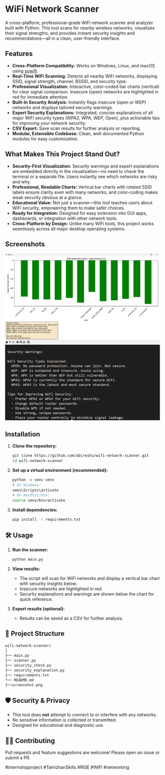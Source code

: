
# WiFi Network Scanner

A cross-platform, professional-grade WiFi network scanner and analyzer built with Python. This tool scans for nearby wireless networks, visualizes their signal strengths, and provides instant security insights and recommendations—all in a clean, user-friendly interface.

##  Features

- **Cross-Platform Compatibility:** Works on Windows, Linux, and macOS using [pywifi](https://github.com/awkman/pywifi).
- **Real-Time WiFi Scanning:** Detects all nearby WiFi networks, displaying SSID, signal strength, channel, BSSID, and security type.
- **Professional Visualization:** Interactive, color-coded bar charts (vertical) for clear signal comparison. Insecure (open) networks are highlighted in red for immediate attention.
- **Built-In Security Analysis:** Instantly flags insecure (open or WEP) networks and displays tailored security warnings.
- **Expert Security Explanations:** Integrated, concise explanations of all major WiFi security types (WPA2, WPA, WEP, Open), plus actionable tips for improving your network security.
- **CSV Export:** Save scan results for further analysis or reporting.
- **Modular, Extensible Codebase:** Clean, well-documented Python modules for easy customization.

##  What Makes This Project Stand Out?

- **Security-First Visualization:** Security warnings and expert explanations are embedded directly in the visualization—no need to check the terminal or a separate file. Users instantly see which networks are risky and why.
- **Professional, Readable Charts:** Vertical bar charts with rotated SSID labels ensure clarity even with many networks, and color-coding makes weak security obvious at a glance.
- **Educational Value:** Not just a scanner—this tool teaches users about WiFi security, empowering them to make safer choices.
- **Ready for Integration:** Designed for easy extension into GUI apps, dashboards, or integration with other network tools.
- **Cross-Platform by Design:** Unlike many WiFi tools, this project works seamlessly across all major desktop operating systems.

##  Screenshots


![screenshot](Screenshot.png)
![security tips](Screenshot1.png)

##  Installation

1. **Clone the repository:**
    ```bash
    git clone https://github.com/abireshu/wifi-network-scanner.git
    cd wifi-network-scanner
    ```

2. **Set up a virtual environment (recommended):**
    ```bash
    python -m venv venv
    # On Windows:
    venv\Scripts\activate
    # On macOS/Linux:
    source venv/bin/activate
    ```

3. **Install dependencies:**
    ```bash
    pip install -r requirements.txt
    ```

## 🛠️ Usage

1. **Run the scanner:**
    ```bash
    python main.py
    ```

2. **View results:**
   - The script will scan for WiFi networks and display a vertical bar chart with security insights below.
   - Insecure networks are highlighted in red.
   - Security explanations and warnings are shown below the chart for quick reference.

3. **Export results (optional):**
   - Results can be saved as a CSV for further analysis.

## 🧩 Project Structure

```
wifi-network-scanner/
│
├── main.py
├── scanner.py
├── security_check.py
├── security_explanation.py
├── requirements.txt
└── README.md
├──screenshot.png
```

## 🛡️ Security & Privacy

- This tool does **not** attempt to connect to or interfere with any networks.
- No sensitive information is collected or transmitted.
- Designed for educational and diagnostic use.

## 👨‍💻 Contributing

Pull requests and feature suggestions are welcome! Please open an issue or submit a PR.

#internshipproject #TamizhanSkills #RISE #WIFI #networking
